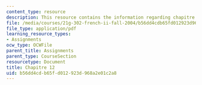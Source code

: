 ```yaml
---
content_type: resource
description: This resource contains the information regarding chapitre 12.
file: /media/courses/21g-302-french-ii-fall-2004/b56dd4cdb65fd012923d968a2e01c2a8_MIT21G_302_F04_classe_Y.pdf
file_type: application/pdf
learning_resource_types:
- Assignments
ocw_type: OCWFile
parent_title: Assignments
parent_type: CourseSection
resourcetype: Document
title: Chapitre 12
uid: b56dd4cd-b65f-d012-923d-968a2e01c2a8
---
```

